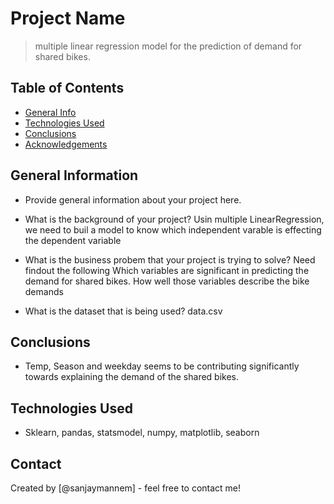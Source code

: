 # Project Name
> multiple linear regression model for the prediction of demand for shared bikes.

## Table of Contents
* [General Info](#general-information)
* [Technologies Used](#technologies-used)
* [Conclusions](#conclusions)
* [Acknowledgements](#acknowledgements)

## General Information
- Provide general information about your project here.

- What is the background of your project?
    Usin multiple LinearRegression, we need to buil a model to know which independent varable is effecting the dependent variable
- What is the business probem that your project is trying to solve?
    Need findout the following
    Which variables are significant in predicting the demand for shared bikes.
    How well those variables describe the bike demands
- What is the dataset that is being used?
    data.csv

## Conclusions
- Temp, Season and weekday seems to be contributing significantly towards explaining the demand of the shared bikes.


## Technologies Used
- Sklearn, pandas, statsmodel, numpy, matplotlib, seaborn


## Contact
Created by [@sanjaymannem] - feel free to contact me!
